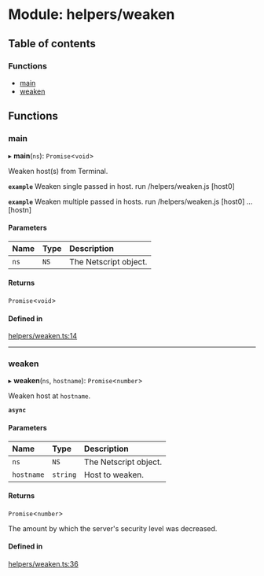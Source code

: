 # Module: helpers/weaken

## Table of contents

### Functions

- [main](../wiki/helpers.weaken#main)
- [weaken](../wiki/helpers.weaken#weaken)

## Functions

### main

▸ **main**(`ns`): `Promise`<`void`\>

Weaken host(s) from Terminal.

**`example`** Weaken single passed in host.
run /helpers/weaken.js [host0]

**`example`** Weaken multiple passed in hosts.
run /helpers/weaken.js [host0] ... [hostn]

#### Parameters

| Name | Type | Description |
| :------ | :------ | :------ |
| `ns` | `NS` | The Netscript object. |

#### Returns

`Promise`<`void`\>

#### Defined in

[helpers/weaken.ts:14](https://github.com/vladzaharia/bitburner/blob/9963ca2/src/helpers/weaken.ts#L14)

___

### weaken

▸ **weaken**(`ns`, `hostname`): `Promise`<`number`\>

Weaken host at `hostname`.

**`async`**

#### Parameters

| Name | Type | Description |
| :------ | :------ | :------ |
| `ns` | `NS` | The Netscript object. |
| `hostname` | `string` | Host to weaken. |

#### Returns

`Promise`<`number`\>

The amount by which the server's security level was decreased.

#### Defined in

[helpers/weaken.ts:36](https://github.com/vladzaharia/bitburner/blob/9963ca2/src/helpers/weaken.ts#L36)
